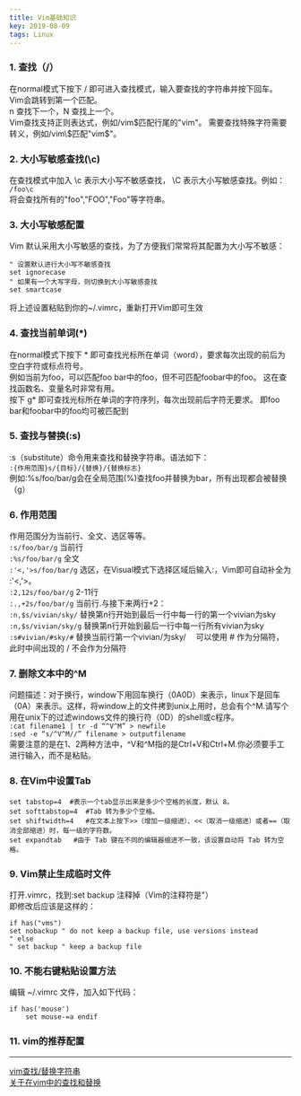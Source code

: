 ```yaml
---
title: Vim基础知识
key: 2019-08-09
tags: Linux
---
```


### 1. 查找（/）
在normal模式下按下 / 即可进入查找模式，输入要查找的字符串并按下回车。 Vim会跳转到第一个匹配。  
n 查找下一个，N 查找上一个。  
Vim查找支持正则表达式，例如/vim$匹配行尾的"vim"。 需要查找特殊字符需要转义，例如/vim\$匹配"vim$"。
### 2. 大小写敏感查找(\c)
在查找模式中加入 \c 表示大小写不敏感查找， \C 表示大小写敏感查找。例如：  
`/foo\c`  
将会查找所有的"foo","FOO","Foo"等字符串。
### 3. 大小写敏感配置
Vim 默认采用大小写敏感的查找，为了方便我们常常将其配置为大小写不敏感：  
```
" 设置默认进行大小写不敏感查找
set ignorecase
" 如果有一个大写字母，则切换到大小写敏感查找
set smartcase 
```
将上述设置粘贴到你的~/.vimrc，重新打开Vim即可生效
### 4. 查找当前单词(*)
在normal模式下按下 * 即可查找光标所在单词（word），要求每次出现的前后为空白字符或标点符号。  
例如当前为foo，可以匹配foo bar中的foo，但不可匹配foobar中的foo。 这在查找函数名、变量名时非常有用。  
按下 g* 即可查找光标所在单词的字符序列，每次出现前后字符无要求。 即foo bar和foobar中的foo均可被匹配到
### 5. 查找与替换(:s)
:s（substitute）命令用来查找和替换字符串。语法如下：  
`:{作用范围}s/{目标}/{替换}/{替换标志}`  
例如:%s/foo/bar/g会在全局范围(%)查找foo并替换为bar，所有出现都会被替换（g）
### 6. 作用范围
作用范围分为当前行、全文、选区等等。  
`:s/foo/bar/g` 当前行  
`:%s/foo/bar/g` 全文  
`:'<,'>s/foo/bar/g` 选区，在Visual模式下选择区域后输入:，Vim即可自动补全为 :'<,'>。  
`:2,12s/foo/bar/g` 2-11行  
`:.,+2s/foo/bar/g` 当前行.与接下来两行+2：  
`:n,$s/vivian/sky/` 替换第n行开始到最后一行中每一行的第一个vivian为sky   
`:n,$s/vivian/sky/g` 替换第n行开始到最后一行中每一行所有vivian为sky   
`:s#vivian/#sky/#` 替换当前行第一个vivian/为sky/  　可以使用 # 作为分隔符，此时中间出现的 / 不会作为分隔符 
### 7. 删除文本中的^M
问题描述：对于换行，window下用回车换行（0A0D）来表示，linux下是回车（0A）来表示。这样，将window上的文件拷到unix上用时，总会有个^M.请写个用在unix下的过滤windows文件的换行符（0D）的shell或c程序。  
`:cat filename1 | tr -d “^V^M” > newfile`  
`:sed -e “s/^V^M//” filename > outputfilename`  
需要注意的是在1、2两种方法中，^V和^M指的是Ctrl+V和Ctrl+M.你必须要手工进行输入，而不是粘贴。 
### 8. 在Vim中设置Tab
```
set tabstop=4  #表示一个tab显示出来是多少个空格的长度，默认 8。
set softtabstop=4  #Tab 转为多少个空格。
set shiftwidth=4   #在文本上按下>>（增加一级缩进）、<<（取消一级缩进）或者==（取消全部缩进）时，每一级的字符数。
set expandtab   #由于 Tab 键在不同的编辑器缩进不一致，该设置自动将 Tab 转为空格。
```
### 9. Vim禁止生成临时文件
打开.vimrc，找到:set backup 注释掉（Vim的注释符是"）  
即修改后应该是这样的：  
```
if has("vms")
set nobackup " do not keep a backup file, use versions instead
" else
" set backup " keep a backup file
```
### 10. 不能右键粘贴设置方法
编辑 ~/.vimrc 文件，加入如下代码：   
```
if has('mouse') 
	set mouse-=a endif 
```
### 11. vim的推荐配置



----

[vim查找/替换字符串](https://www.cnblogs.com/GODYCA/archive/2013/02/22/2922840.html)  
[关于在vim中的查找和替换](https://www.cnblogs.com/huxinga/p/7942194.html)  
